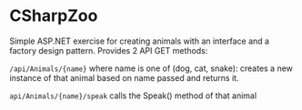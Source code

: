 # CSharpZoo

Simple ASP.NET exercise for creating animals with an interface and a factory design pattern. Provides 2 API GET methods:

`/api/Animals/{name}` where name is one of (dog, cat, snake): creates a new instance of that animal based on name passed and returns it.

`api/Animals/{name}/speak` calls the Speak() method of that animal
